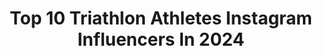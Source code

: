 ---
title: Top 10 Triathlon Athletes Instagram Influencers In 2024
description: >-
  Find top triathlon athletes Instagram influencers in 2024.
platform: Instagram
hits: 0
text_top: See the best Instagram influencers on inBeat.
text_bottom: Our database aggregates 0 Instagram influencers like this for you to work with.
profiles:
---